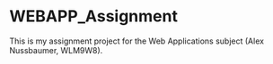 # WEBAPP_Assignment
This is my assignment project for the Web Applications subject (Alex Nussbaumer, WLM9W8).


